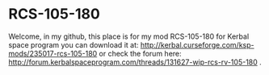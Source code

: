 # RCS-105-180
Welcome, in my github,
this place is for my mod RCS-105-180 for Kerbal space program
you can download it at: http://kerbal.curseforge.com/ksp-mods/235017-rcs-105-180
or check the forum here: http://forum.kerbalspaceprogram.com/threads/131627-wip-rcs-rv-105-180
.
